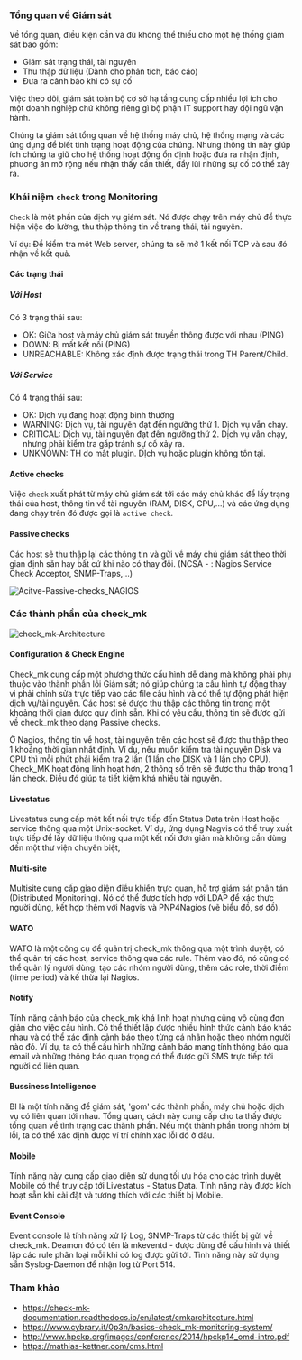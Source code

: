 ### Tổng quan về Giám sát

Về tổng quan, điều kiện cần và đủ không thể thiếu cho một hệ thống giám sát bao gồm:
* Giám sát trạng thái, tài nguyên
* Thu thập dữ liệu (Dành cho phân tích, báo cáo)
* Đưa ra cảnh báo khi có sự cố

Việc theo dõi, giám sát toàn bộ cơ sở hạ tầng cung cấp nhiều lợi ích cho một doanh nghiệp chứ không riêng gì bộ phận IT support hay đội ngũ vận hành.

Chúng ta giám sát tổng quan về hệ thống máy chủ, hệ thống mạng và các ứng dụng để biết tình trạng hoạt động của chúng. Nhưng thông tin này giúp ích chúng ta giữ cho hệ thống hoạt động ổn định hoặc đưa ra nhận định, phương án mở rộng nếu nhận thấy cần thiết, đẩy lùi những sự cố có thể xảy ra.

### Khái niệm `check` trong Monitoring

`Check` là một phần của dịch vụ giám sát. Nó được chạy trên máy chủ để thực hiện việc đo lường, thu thập thông tin về trạng thái, tài nguyên. 

Ví dụ: Để kiểm tra một Web server, chúng ta sẽ mở 1 kết nối TCP và sau đó nhận về kết quả.

#### Các trạng thái

##### Với Host

Có 3 trạng thái sau:
* OK: Giữa host và máy chủ giám sát truyền thông được với nhau (PING)
* DOWN: Bị mất kết nối (PING)
* UNREACHABLE: Không xác định được trạng thái trong TH Parent/Child.

##### Với Service

Có 4 trạng thái sau:
* OK: Dịch vụ đang hoạt động bình thường
* WARNING: Dịch vụ, tài nguyên đạt đến ngưỡng thứ 1. Dịch vụ vẫn chạy.
* CRITICAL: Dịch vụ, tài nguyên đạt đến ngưỡng thứ 2. Dịch vụ vẫn chạy, nhưng phải kiểm tra gấp tránh sự cố xảy ra.
* UNKNOWN: TH do mất plugin. DỊch vụ hoặc plugin không tồn tại.

#### Active checks

Việc `check` xuất phát từ máy chủ giám sát tới các máy chủ khác để lấy trạng thái của host, thông tin về tài nguyên (RAM, DISK, CPU,...) và các ứng dụng đang chạy trên đó được gọi là `active check`.

#### Passive checks

Các host sẽ thu thập lại các thông tin và gửi về máy chủ giám sát theo thời gian định sẵn hay bất cứ khi nào có thay đổi. (NCSA - : Nagios Service Check Acceptor, SNMP-Traps,...)

![Acitve-Passive-checks_NAGIOS](https://docs.admicro.vn/uploads/images/2019/04/02/MuWABHcPqL7a52x4pESxnKwg1WZa9aSp.gif "Acitve-Passive-checks_NAGIOS")

### Các thành phần của check_mk

![check_mk-Architecture](https://docs.admicro.vn/uploads/images/2019/04/03/pulGgyEyaibqkqWMWYd9Bicj3fwKOi6Z.png "check_mk-Architecture")

#### Configuration & Check Engine

Check_mk cung cấp một phương thức cấu hình dễ dàng mà không phải phụ thuộc vào thành phần lõi Giám sát; nó giúp chúng ta cấu hình tự động thay vì phải chỉnh sửa trực tiếp vào các file cấu hình và có thể tự động phát hiện dịch vụ/tài nguyên. Các host sẽ được thu thập các thông tin trong một khoảng thời gian được quy định sẵn. Khi có yêu cầu, thông tin sẽ được gửi về check_mk theo dạng Passive checks.

Ở Nagios, thông tin về host, tài nguyên trên các host sẽ được thu thập theo 1 khoảng thời gian nhất định. Ví dụ, nếu muốn kiểm tra tài nguyên Disk và CPU thì mỗi phút phải kiểm  tra 2 lần (1 lần cho DISK và 1 lần cho CPU). Check_MK hoạt động linh hoạt hơn, 2 thông số trên sẽ được thu thập trong 1 lần check. Điều đó giúp ta tiết kiệm khá nhiều tài nguyên.

#### Livestatus

Livestatus cung cấp một kết nối trực tiếp đến Status Data trên Host hoặc service thông qua một Unix-socket. Ví dụ, ứng dụng Nagvis có thể truy xuất trực tiếp để lấy dữ liệu thông qua một kết nối đơn giản mà không cần dùng đến một thư viện chuyên biệt,

#### Multi-site

Multisite cung cấp giao diện điều khiển trực quan, hỗ trợ giám sát phân tán (Distributed Monitoring). Nó có thể được tích hợp với LDAP để xác thực người dùng,
kết hợp thêm với Nagvis và PNP4Nagios (vẽ biểu đồ, sơ đồ). 

#### WATO

WATO là một công cụ để quản trị check_mk thông qua một trình duyệt, có thể quản trị các host, service thông qua các rule. Thêm vào đó, nó cũng có thể quản lý người dùng, tạo các nhóm người dùng, thêm các role, thời điểm (time period) và kế thừa lại Nagios.

#### Notify

Tính năng cảnh báo của check_mk khá linh hoạt nhưng cũng vô cùng đơn giản cho việc cấu hình. Có thể thiết lập được nhiều hình thức cảnh báo khác nhau và có thể xác định cảnh báo theo từng cá nhân hoặc theo nhóm người nào đó. Ví dụ, ta có thể cấu hình những cảnh báo mang tính thông báo qua email và những thông báo quan trọng có thể được gửi SMS trực tiếp tới người có liên quan. 

#### Bussiness Intelligence

BI là một tính năng để giám sát, 'gom' các thành phần, máy chủ hoặc dịch vụ có liên quan tới nhau. Tổng quan, cách này cung cấp cho ta thấy được tổng quan về tình trạng các thành phần. Nếu một thành phần trong nhóm bị lỗi, ta có thể xác định được ví trí chính xác lỗi đó ở đâu.

#### Mobile

Tính năng này cung cấp giao diện sử dụng tối ưu hóa cho các trình duyệt Mobile có thể truy cập tới Livestatus - Status Data. Tính năng này được kích hoạt sẵn khi cài đặt và tương thích với các thiết bị Mobile.

#### Event Console

Event console là tính năng xử lý Log, SNMP-Traps từ các thiết bị gửi về check_mk. Deamon đó có tên là mkeventd - được dùng để cấu hình và thiết lập các rule phân loại mỗi khi có log được gửi tới. Tình năng này sử dụng sẵn Syslog-Daemon để nhận log từ Port 514.

### Tham khảo
* https://check-mk-documentation.readthedocs.io/en/latest/cmkarchitecture.html
* https://www.cybrary.it/0p3n/basics-check_mk-monitoring-system/
* http://www.hpckp.org/images/conference/2014/hpckp14_omd-intro.pdf
* https://mathias-kettner.com/cms.html
